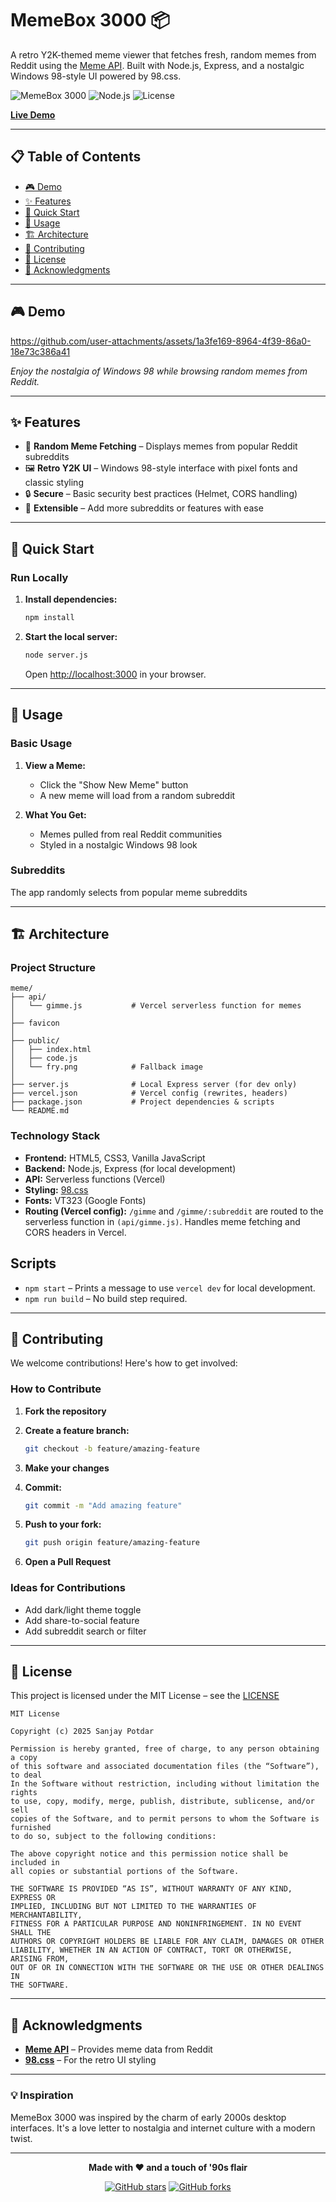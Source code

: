 # MemeBox 3000 📦

A retro Y2K-themed meme viewer that fetches fresh, random memes from Reddit using the [Meme API](https://github.com/D3vd/Meme_Api). Built with Node.js, Express, and a nostalgic Windows 98-style UI powered by 98.css.

![MemeBox 3000](https://img.shields.io/badge/Status-Live-brightgreen)
![Node.js](https://img.shields.io/badge/Node.js-18.17.1-green)
![License](https://img.shields.io/badge/License-MIT-blue)

**[Live Demo](https://meme-box-3000.vercel.app/)**

---

## 📋 Table of Contents

* [🎮 Demo](#-demo)
* [✨ Features](#-features)
* [🚀 Quick Start](#-quick-start)
* [📖 Usage](#-usage)
* [🏗️ Architecture](#️-architecture)
* [🤝 Contributing](#-contributing)
* [📄 License](#-license)
* [🙏 Acknowledgments](#-acknowledgments)

---
## 🎮 Demo
https://github.com/user-attachments/assets/1a3fe169-8964-4f39-86a0-18e73c386a41



*Enjoy the nostalgia of Windows 98 while browsing random memes from Reddit.*

---

## ✨ Features

* 🎲 **Random Meme Fetching** – Displays memes from popular Reddit subreddits
* 🖼️ **Retro Y2K UI** – Windows 98-style interface with pixel fonts and classic styling
* 🔒 **Secure** – Basic security best practices (Helmet, CORS handling)
* 🌈 **Extensible** – Add more subreddits or features with ease

---


## 🚀 Quick Start

### Run Locally

1. **Install dependencies:**
   ```bash
   npm install
   ```

2. **Start the local server:**
   ```bash
   node server.js
   ```
   Open [http://localhost:3000](http://localhost:3000) in your browser.

---


## 📖 Usage

### Basic Usage

1. **View a Meme:**

   * Click the "Show New Meme" button
   * A new meme will load from a random subreddit

2. **What You Get:**

   * Memes pulled from real Reddit communities
   * Styled in a nostalgic Windows 98 look

### Subreddits

The app randomly selects from popular meme subreddits

---

## 🏗️ Architecture

### Project Structure

```
meme/
├── api/
│   └── gimme.js           # Vercel serverless function for memes
│
├── favicon
│
├── public/
│   ├── index.html        
│   ├── code.js            
│   └── fry.png            # Fallback image
│
├── server.js              # Local Express server (for dev only)
├── vercel.json            # Vercel config (rewrites, headers)
├── package.json           # Project dependencies & scripts
└── README.md

```

### Technology Stack

* **Frontend:** HTML5, CSS3, Vanilla JavaScript
* **Backend:** Node.js, Express (for local development)
* **API:** Serverless functions (Vercel)
* **Styling:** [98.css](https://jdan.github.io/98.css/)
* **Fonts:** VT323 (Google Fonts)
* **Routing (Vercel config):** `/gimme` and `/gimme/:subreddit` are routed to the serverless function in `(api/gimme.js)`. Handles meme fetching and CORS headers in Vercel.

## Scripts

- `npm start` – Prints a message to use `vercel dev` for local development.
- `npm run build` – No build step required.

---


## 🤝 Contributing

We welcome contributions! Here's how to get involved:

### How to Contribute

1. **Fork the repository**

2. **Create a feature branch:**

   ```bash
   git checkout -b feature/amazing-feature
   ```

3. **Make your changes**

4. **Commit:**

   ```bash
   git commit -m "Add amazing feature"
   ```

5. **Push to your fork:**

   ```bash
   git push origin feature/amazing-feature
   ```

6. **Open a Pull Request**

### Ideas for Contributions

* Add dark/light theme toggle
* Add share-to-social feature
* Add subreddit search or filter

---

## 📄 License

This project is licensed under the MIT License – see the [LICENSE](#-license) 

```
MIT License

Copyright (c) 2025 Sanjay Potdar

Permission is hereby granted, free of charge, to any person obtaining a copy
of this software and associated documentation files (the “Software”), to deal
In the Software without restriction, including without limitation the rights
to use, copy, modify, merge, publish, distribute, sublicense, and/or sell
copies of the Software, and to permit persons to whom the Software is furnished
to do so, subject to the following conditions:

The above copyright notice and this permission notice shall be included in
all copies or substantial portions of the Software.

THE SOFTWARE IS PROVIDED “AS IS”, WITHOUT WARRANTY OF ANY KIND, EXPRESS OR
IMPLIED, INCLUDING BUT NOT LIMITED TO THE WARRANTIES OF MERCHANTABILITY,
FITNESS FOR A PARTICULAR PURPOSE AND NONINFRINGEMENT. IN NO EVENT SHALL THE
AUTHORS OR COPYRIGHT HOLDERS BE LIABLE FOR ANY CLAIM, DAMAGES OR OTHER
LIABILITY, WHETHER IN AN ACTION OF CONTRACT, TORT OR OTHERWISE, ARISING FROM,
OUT OF OR IN CONNECTION WITH THE SOFTWARE OR THE USE OR OTHER DEALINGS IN
THE SOFTWARE.

```

---

## 🙏 Acknowledgments

* **[Meme API](https://github.com/D3vd/Meme_Api)** – Provides meme data from Reddit
* **[98.css](https://jdan.github.io/98.css/)** – For the retro UI styling

---

### 💡 Inspiration

MemeBox 3000 was inspired by the charm of early 2000s desktop interfaces. It's a love letter to nostalgia and internet culture with a modern twist.

---

<div align="center">

**Made with ❤️ and a touch of '90s flair**

[![GitHub stars](https://img.shields.io/github/stars/SanjayPotdar/MemeBox-3000?style=social)](https://github.com/SanjayPotdar/MemeBox-3000)
[![GitHub forks](https://img.shields.io/github/forks/SanjayPotdar/MemeBox-3000?style=social)](https://github.com/SanjayPotdar/MemeBox-3000)

</div>

